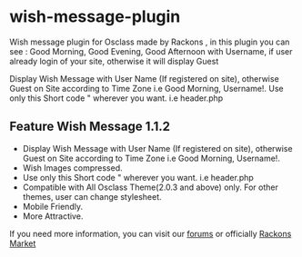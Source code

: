 # wish-message-plugin
Wish message plugin for Osclass made by Rackons , in this plugin you can see : Good Morning, Good Evening, Good Afternoon with Username, if user already login of your site, otherwise it will display Guest

Display Wish Message with User Name (If registered on site), otherwise Guest on Site according to Time Zone i.e Good Morning, Username!. Use only this Short code " wherever you want. i.e header.php

Feature Wish Message 1.1.2
-----------------------------------------
- Display Wish Message with User Name (If registered on site), otherwise Guest on Site according to Time Zone i.e Good Morning, Username!.
- Wish Images compressed.
- Use only this Short code " wherever you want. i.e header.php
- Compatible with All Osclass Theme(2.0.3 and above) only. For other themes, user can change stylesheet.
- Mobile Friendly.
- More Attractive.


If you need more information, you can visit our <a href="https://forums.rackons.in" target="_blank">forums</a> or officially <a href="https://osclassmarket.rackons.in" target="_blank">Rackons Market</a>
